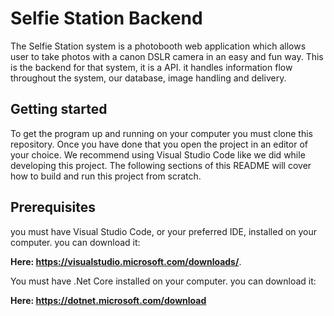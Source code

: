 # Selfie Station Backend
The Selfie Station system is a photobooth web application which allows user to take photos with a canon DSLR camera in an easy and fun way. 
This is the backend for that system, it is a API. it handles information flow throughout the system, our database, image handling and delivery.

## Getting started
To get the program up and running on your computer you must clone this repository. Once you have done that you open the project in an editor of your choice. We recommend using Visual Studio Code like we did while developing this project. The following sections of this README will cover how to build and run this project from scratch.

## Prerequisites
you must have Visual Studio Code, or your preferred IDE, installed on your computer. you can download it:

**Here: https://visualstudio.microsoft.com/downloads/**.


You must have .Net Core installed on your computer. you can download it:

**Here: https://dotnet.microsoft.com/download**
